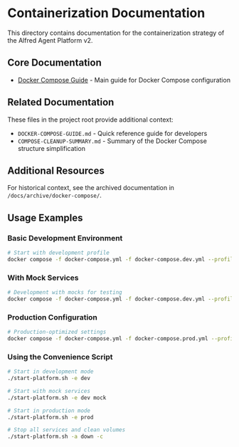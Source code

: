 # Containerization Documentation

This directory contains documentation for the containerization strategy of the Alfred Agent Platform v2.

## Core Documentation

- [Docker Compose Guide](./docker-compose-guide.md) - Main guide for Docker Compose configuration

## Related Documentation

These files in the project root provide additional context:

- `DOCKER-COMPOSE-GUIDE.md` - Quick reference guide for developers
- `COMPOSE-CLEANUP-SUMMARY.md` - Summary of the Docker Compose structure simplification

## Additional Resources

For historical context, see the archived documentation in `/docs/archive/docker-compose/`.

## Usage Examples

### Basic Development Environment

```bash
# Start with development profile
docker compose -f docker-compose.yml -f docker-compose.dev.yml --profile dev up -d
```

### With Mock Services

```bash
# Development with mocks for testing
docker compose -f docker-compose.yml -f docker-compose.dev.yml --profile dev --profile mocks up -d
```

### Production Configuration

```bash
# Production-optimized settings
docker compose -f docker-compose.yml -f docker-compose.prod.yml --profile prod up -d
```

### Using the Convenience Script

```bash
# Start in development mode
./start-platform.sh -e dev

# Start with mock services
./start-platform.sh -e dev mock

# Start in production mode
./start-platform.sh -e prod

# Stop all services and clean volumes
./start-platform.sh -a down -c
```
